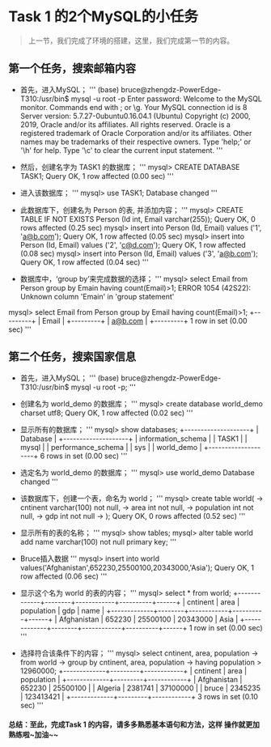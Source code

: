 # Task 1 的2个MySQL的小任务
> 上一节，我们完成了环境的搭建，这里，我们完成第一节的内容。


## 第一个任务，搜索邮箱内容

- 首先，进入MySQL；
'''
(base) bruce@zhengdz-PowerEdge-T310:/usr/bin$ mysql -u root -p
Enter password: 
Welcome to the MySQL monitor.  Commands end with ; or \g.
Your MySQL connection id is 8
Server version: 5.7.27-0ubuntu0.16.04.1 (Ubuntu)
Copyright (c) 2000, 2019, Oracle and/or its affiliates. All rights reserved.
Oracle is a registered trademark of Oracle Corporation and/or its
affiliates. Other names may be trademarks of their respective
owners.
Type 'help;' or '\h' for help. Type '\c' to clear the current input statement.
'''

- 然后，创建名字为 TASK1 的数据库；
'''
mysql> CREATE DATABASE TASK1;
Query OK, 1 row affected (0.00 sec)
'''

- 进入该数据库；
'''
mysql> use TASK1;
Database changed
'''

- 此数据库下，创建名为 Person 的表, 并添加内容；
'''
mysql> CREATE TABLE IF NOT EXISTS Person (Id int, Email varchar(255));
Query OK, 0 rows affected (0.25 sec)
mysql> insert into Person (Id, Email) values ('1', 'a@b.com');
Query OK, 1 row affected (0.05 sec)
mysql> insert into Person (Id, Email) values ('2', 'c@d.com');
Query OK, 1 row affected (0.08 sec)
mysql> insert into Person (Id, Email) values ('3', 'a@b.com');
Query OK, 1 row affected (0.04 sec)
'''


- 数据库中，‘group by’来完成数据的选择；
'''
mysql> select Email from Person group by Emain having count(Email)>1;
ERROR 1054 (42S22): Unknown column 'Emain' in 'group statement'

mysql> select Email from Person group by Email having count(Email)>1;
+---------+
| Email   |
+---------+
| a@b.com |
+---------+
1 row in set (0.00 sec)
'''



## 第二个任务，搜索国家信息

- 首先，进入MySQL；
'''
(base) bruce@zhengdz-PowerEdge-T310:/usr/bin$ mysql -u root -p;
'''

- 创建名为 world_demo 的数据库；
'''
mysql> create database world_demo charset utf8;
Query OK, 1 row affected (0.02 sec)
'''

- 显示所有的数据库；
'''
mysql> show databases;
+--------------------+
| Database           |
+--------------------+
| information_schema |
| TASK1              |
| mysql              |
| performance_schema |
| sys                |
| world_demo         |
+--------------------+
6 rows in set (0.00 sec)
'''

- 选定名为 world_demo 的数据库；
'''
mysql> use world_demo
Database changed
'''

- 该数据库下，创建一个表，命名为 world；
'''
mysql> create table world(
    -> cntinent varchar(100) not null,
    -> area int not null,
    -> population int not null,
    -> gdp int not null
    -> );
Query OK, 0 rows affected (0.52 sec)
'''


- 显示所有的表的名称；
'''
mysql> show tables;
mysql> alter table world add name varchar(100) not null primary key; 
'''

- Bruce插入数据
'''
mysql> insert into world values('Afghanistan',652230,25500100,20343000,'Asia');
Query OK, 1 row affected (0.06 sec)
'''
- 显示这个名为 world 的表的内容；
'''
mysql> select * from world;
+-------------+--------+------------+----------+------+
| cntinent    | area   | population | gdp      | name |
+-------------+--------+------------+----------+------+
| Afghanistan | 652230 |   25500100 | 20343000 | Asia |
+-------------+--------+------------+----------+------+
1 row in set (0.00 sec)
'''

- 选择符合该条件下的内容；
'''
mysql> select cntinent, area, population
    -> from world
    -> group by cntinent, area, population
    -> having population > 12960000;
+-------------+---------+------------+
| cntinent    | area    | population |
+-------------+---------+------------+
| Afghanistan |  652230 |   25500100 |
| Algeria     | 2381741 |   37100000 |
| bruce       | 2345235 |  123413421 |
+-------------+---------+------------+
3 rows in set (0.10 sec)
'''

#### 总结：至此，完成Task 1 的内容，请多多熟悉基本语句和方法，这样 操作就更加熟练啦~加油~~











